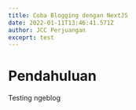 ```yaml
---
title: Coba Blogging dengan NextJS
date: 2022-01-11T13:46:41.571Z
author: JCC Perjuangan
exceprt: test
---
```


# Pendahuluan

Testing ngeblog